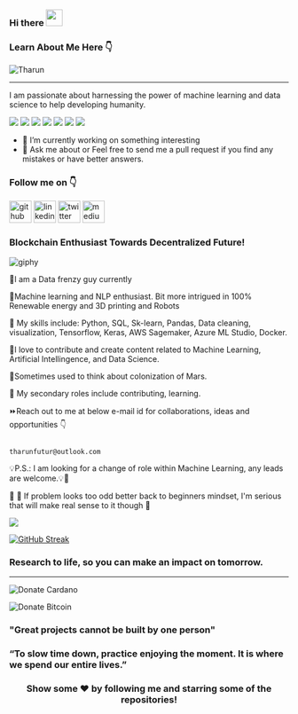 ### Hi there <img src="https://raw.githubusercontent.com/MartinHeinz/MartinHeinz/master/wave.gif" width="30px"> 


### Learn About Me Here 👇

![Tharun](https://user-images.githubusercontent.com/41158838/117633317-cb2ae800-b132-11eb-9352-6dca535e55df.gif)

_________________________________________________________________________________________________________________________________________________________________

I am passionate about harnessing the power of machine learning and data science to help developing humanity.

![](https://img.shields.io/badge/Editor-Visual_Studio_Code-informational?style=flat&logo=visual-studio-code&logoColor=white&color=2bbc8a)
![](https://img.shields.io/badge/OS-Linux-informational?style=flat&logo=linux&logoColor=white&color=2bbc8a)
![](https://img.shields.io/badge/Code-Python-informational?style=flat&logo=python&logoColor=white&color=2bbc8a)
![](https://img.shields.io/badge/Code-JavaScript-informational?style=flat&logo=javascript&logoColor=white&color=2bbc8a)
![](https://img.shields.io/badge/Shell-Bash-informational?style=flat&logo=gnu-bash&logoColor=white&color=2bbc8a)
![](https://img.shields.io/badge/Tool-MySQL-informational?style=flat&logo=mysql&logoColor=white&color=2bbc8a)
![](https://img.shields.io/badge/Tool-Docker-informational?style=flat&logo=docker&logoColor=white&color=2bbc8a)

- 🔭 I’m currently working on something interesting 
- 💬 Ask me about or Feel free to send me a pull request if you find any mistakes or have better answers. 

### Follow me on 👇
[<img src='https://cdn.jsdelivr.net/npm/simple-icons@3.0.1/icons/github.svg' alt='github' height='40'>](https://github.com/Tharun-tharun)  [<img src='https://cdn.jsdelivr.net/npm/simple-icons@3.0.1/icons/linkedin.svg' alt='linkedin' height='40'>](https://www.linkedin.com/in/tharun-p-827813177/)  [<img src='https://cdn.jsdelivr.net/npm/simple-icons@3.0.1/icons/twitter.svg' alt='twitter' height='40'>](https://twitter.com/@tharunp_33)  [<img src='https://cdn.jsdelivr.net/npm/simple-icons@3.0.1/icons/medium.svg' alt='medium' height='40'>](https://tharunaiyadhav.medium.com)

### Blockchain Enthusiast Towards Decentralized Future!

![giphy](https://user-images.githubusercontent.com/41158838/107965900-f6e96800-6f5f-11eb-934f-59a788ee01a7.gif)


🙋I am a Data frenzy guy currently 

🦾Machine learning and NLP enthusiast. Bit more intrigued in 100% Renewable energy and 3D printing and Robots

🧰 My skills include: Python, SQL, Sk-learn, Pandas, Data cleaning, visualization, Tensorflow, Keras, AWS Sagemaker, Azure ML Studio, Docker.

📝I love to contribute and create content related to Machine Learning, Artificial Intellingence, and Data Science.

🚀Sometimes used to think about colonization of Mars.

🤝 My secondary roles include contributing, learning.

⏩Reach out to me at below e-mail id for collaborations, ideas and opportunities 👇

                                                                      tharunfutur@outlook.com

💡P.S.: I am looking for a change of role within Machine Learning, any leads are welcome.💡🔀 

🔰 :beginner: If problem looks too odd better back to beginners mindset, I'm serious that will make real sense to it though 🤝

<img src="https://github-readme-stats.vercel.app/api?username=Tharun-tharun&&show_icons=true&title_color=ffffff&icon_color=bb2acf&text_color=daf7dc&bg_color=191919">

[![GitHub Streak](http://github-readme-streak-stats.herokuapp.com?user=Tharun-tharun)](https://git.io/streak-stats)

### Research to life, so you can make an impact on tomorrow.

__________________________________________________________________________________________________________________________________________________________________________
![Donate Cardano](https://img.shields.io/badge/Donate-ADA-green.svg)

![Donate Bitcoin](https://img.shields.io/badge/Donate-BTC-orange.svg)

### "Great projects cannot be built by one person"

### “To slow time down, practice enjoying the moment. It is where we spend our entire lives.”

</div>

<div align="center">

### Show some ❤️ by following me and starring some of the repositories!

</div>


